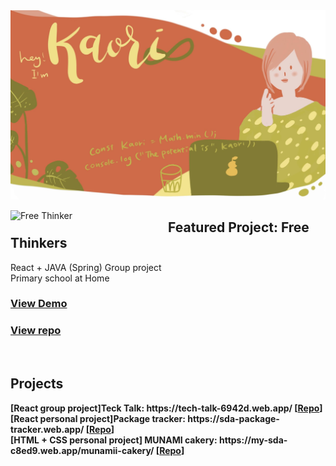 <img src="./assets/img/hero.jpg" alt="Studio Kaori" />

<a href="https://free-thinker-d732f.web.app/" target="_blank"><img align="left" width="50%" height="auto" src="https://raw.githubusercontent.com/StudioKaori/free-thinker/master/frontend/src/assets/img/carousel/student-carousel-1.png" alt="Free Thinker" /></a>

<h2>Featured Project: Free Thinkers</h2>
React + JAVA (Spring) Group project<br />
Primary school at Home
<h3><a href="https://free-thinker-d732f.web.app/" target="_blank">View Demo</a></h3>  <h3><a href="https://github.com/StudioKaori/free-thinker"><a href="https://github.com/StudioKaori/free-thinker">View repo</a></h3>

<br clear="both"/>
<p align="left">
<h2>Projects</h2>

  <b>
  [React group project]Teck Talk: https://tech-talk-6942d.web.app/  [<a href="https://github.com/StudioKaori/Tech-talk" target="_blank">Repo</a>]<br />
  [React personal project]Package tracker: https://sda-package-tracker.web.app/  [<a href="https://github.com/StudioKaori/new-package-tracker-React-assignment-" target="_blank">Repo</a>]<br />
  [HTML + CSS personal project] MUNAMI cakery: https://my-sda-c8ed9.web.app/munamii-cakery/  [<a href="https://github.com/StudioKaori/cakery" target="_blank">Repo</a>]
    </b>
</p>
